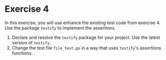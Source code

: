 # Exercise 4

In this exercise, you will use enhance the existing test code from exercise 4. Use the package `testify` to implement the assertions.

1. Declare and resolve the `testify` package for your project. Use the latest version of `testify`.
2. Change the test file `file_test.go` in a way that uses `testify`'s assertions functions.